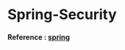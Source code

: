 # Spring-Security 

<h4>Reference : <a href="https://docs.spring.io/spring-security/site/docs/4.2.3.RELEASE/reference/htmlsingle/">spring</a></h4>
